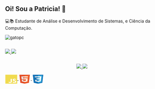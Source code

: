 ## Oi! Sou a Patricia! 👋

💻📚 Estudante de Análise e Desenvolvimento de Sistemas, e Ciência da Computação.

![gatopc](https://user-images.githubusercontent.com/104471849/169604709-e9884ec5-b1ee-4cab-9629-2d1d15c6f68e.gif)

 ##
  
  <div> 
 	<a href = "mailto:patriciapvaldevino@gmail.com"><img src="https://img.shields.io/badge/Gmail-D14836?style=for-the-badge&logo=gmail&logoColor=white" target="_blank">    </a>
  <a href="https://www.linkedin.com/in/patriciapvaldeviino" target="_blank"><img src="https://img.shields.io/badge/-LinkedIn-%230077B5?style=for-the-badge&logo=linkedin&logoColor=white" target="_blank"></a> 
  </div>

##
<div align="center">
  <a href="https://github.com/PatValdevino">
  <img height="180em" src="https://github-readme-stats.vercel.app/api?username=PatValdevino&show_icons=true&theme=dracula&include_all_commits=true&count_private=true"/>
  <img height="180em" src="https://github-readme-stats.vercel.app/api/top-langs/?username=PatValdevino&layout=compact&langs_count=7&theme=dracula"/>
</div>
  
  <div style="display: inline_block"><br>
  <img align="center" alt="Js" height="30" width="40" src="https://raw.githubusercontent.com/devicons/devicon/master/icons/javascript/javascript-plain.svg">
  <img align="center" alt="HTML" height="30" width="40" src="https://raw.githubusercontent.com/devicons/devicon/master/icons/html5/html5-original.svg">
  <img align="center" alt="CSS" height="30" width="40" src="https://raw.githubusercontent.com/devicons/devicon/master/icons/css3/css3-original.svg">
</div>
 
  ##
 
  
